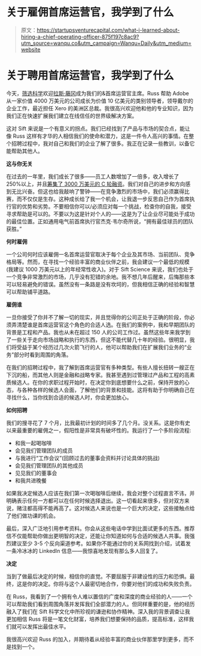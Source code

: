 # 关于雇佣首席运营官，我学到了什么

> 原文：<https://startupsventurecapital.com/what-i-learned-about-hiring-a-chief-operating-officer-875f197c8ac9?utm_source=wanqu.co&utm_campaign=Wanqu+Daily&utm_medium=website>

# 关于聘用首席运营官，我学到了什么



今天，[筛选科学](http://www.siftscience.com)欢迎[拉斯·藤冈](https://www.linkedin.com/in/russell-fujioka-3ba3316/)成为我们的&首席运营官主席。Russ 帮助 Adobe 从一家价值 4000 万美元的公司成长为价值 10 亿美元的类别领导者，领导戴尔的企业工作，最近担任 Xero 的美洲区总裁。我很高兴欢迎他和他的专业知识，因为我们正在快速扩展我们建立在线信任的世界级解决方案。

这对 Sift 来说是一个有意义的拐点。我们已经找到了产品与市场的契合点，能让像 Russ 这样有才华的人相信我们的使命和潜力，这是一件令人高兴的事情。在整个招聘过程中，我对自己和我们的企业了解了很多。我正在记录一些教训，以备它能帮助其他人。

**这与你无关**

在过去的一年里，我们成长了很多——员工人数增加了一倍多，收入增长了 250%以上，并且[筹集了 3000 万美元的 C 轮融资](https://blog.siftscience.com/2016/sift-science-raises-30m-new-funding/)。我们对自己的进步和方向感到无比兴奋。但这也给我敲响了警钟——在竞争激烈的市场中，我们必须赢得比赛，而不仅仅是生存。这种成长给了我一个机会，让我退一步反思自己作为首席执行官的优势和劣势。不要相信你可以/必须应对每一个挑战，检查你的自我，接受寻求帮助是可以的。不要以为这是针对个人的——这是为了让企业尽可能处于成功的最佳位置。正如通用电气前首席执行官杰克·韦尔奇所说，“拥有最佳球员的团队获胜。”

**何时雇佣**

一个公司何时应该雇佣一名首席运营官取决于每个企业及其市场、当前团队、竞争格局等。然而，在寻找一个经验丰富的商业伙伴之前，我会建议一个最低的规模(我建议 1000 万美元以上的年经常性收入)。对于 Sift Science 来说，我们也处于一个竞争非常激烈的市场，几乎没有犯错的余地。我不想几年后醒来，后悔那些本可以轻易避免的错误。虽然没有一条路是没有坎坷的，但我相信正确的经验和智慧可以帮助铺平道路。

**雇佣谁**

一旦你接受了你并不了解一切的现实，并且觉得你的公司正处于正确的阶段，你必须弄清楚谁是首席运营官这个角色的合适人选。在我们的案例中，我和早期团队的背景是工程和产品。我也从未在超过 150 人的公司工作过。虽然这些年来我学到了一些关于走向市场战略和执行的东西，但这不能代替几十年的经验。很明显，我们将受益于某个经历过几次火箭飞行的人，他可以帮助我们在扩展我们业务的“业务”部分时看到周围的角落。

在我们的招聘过程中，我了解到首席运营官有多种类型。有些人擅长扭转一艘正在下沉的船，而其他人则是金融和战略专家。我甚至遇到过管理过产品和工程的高素质候选人。在你的求职过程开始时，在决定你到底想要什么之前，保持开放的心态，与各种各样的候选人会面，了解他们的背景和技能。这将有助于你明确自己在寻找什么，当你找到合适的候选人时，你会更加放心。

**如何招聘**

我们的搜寻花了 7 个月，比我最初计划的时间多了几个月。没关系。这是你有史以来最重要的雇佣之一，假阳性是非常具有破坏性的。我运行了一个多阶段流程:

*   和我一起喝咖啡
*   会见我们管理团队的成员
*   与我进行“工作会议”(回顾过去的董事会资料并讨论具体的挑战)
*   会见我们管理团队的其他成员
*   见见我们的董事会
*   和我共进晚餐

如果我决定候选人应该在我们第一次喝咖啡后继续，我会对整个过程直言不讳，并明确表示任何一方都可以在任何时候选择退出。这一切看起来很多，但对双方来说，赌注都高得不能再高了。这对候选人来说也是一个巨大的决定，这些接触点给了他们做功课的机会。

最后，深入广泛地引用参考资料。你会从这些电话中学到比面试更多的东西。推荐信不仅能帮助你做出更明智的决定，还能让你知道如何与合适的候选人共事。我强烈建议至少 3-5 个反向渠道参考。如果你不能通过你的关系网找到介绍，试着发一条冷冰冰的 LinkedIn 信息——我惊喜地发现有那么多人回复了。

**决定**

当到了做最后决定的时候，相信你的直觉。不要屈服于非建设性的压力和恐惧。最终，这是你的决定。你将与这个人最密切地合作，你要对他们的成功和失败负责。

在 Russ，我看到了一个拥有令人难以置信的广度和深度的商业经验的人——一个可以帮助我们看到周围角落并发挥我们全部潜力的人。但同样重要的是，他的经历融入了我们在 Sift 科学文化中所珍视的谦逊和协作精神。深入我的背景调查让我更加相信 Russ 将是一笔文化财富，培养我们想要保持的品质，提高标准，这样我们就可以发挥出最佳水平。

我很高兴欢迎 Russ 的加入，并期待着从经验丰富的商业伙伴那里学到更多，而不是找到一个。

